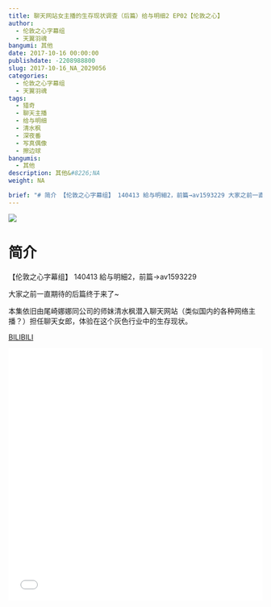 ```yaml
---
title: 聊天网站女主播的生存现状调查（后篇）给与明细2 EP02【伦敦之心】
author: 
  - 伦敦之心字幕组
  - 天翼羽魂
bangumi: 其他
date: 2017-10-16 00:00:00
publishdate: -2208988800
slug: 2017-10-16_NA_2029056
categories: 
  - 伦敦之心字幕组
  - 天翼羽魂
tags: 
  - 猎奇
  - 聊天主播
  - 给与明细
  - 清水枫
  - 深夜番
  - 写真偶像
  - 擦边球
bangumis: 
  - 其他
description: 其他&#8226;NA
weight: NA

brief: "# 简介 【伦敦之心字幕组】 140413 給与明細2，前篇→av1593229 大家之前一直期待的后篇终于来了~ 本集依旧由尾崎娜娜同公司的师妹清水枫潜入聊天网站（类似国内的各种网络主播？）担任聊天女郎，体验在这个灰色行业中的生存现状。"
---
```


![](https://i.imgur.com/HwRjWr0.jpg)

# 简介  
【伦敦之心字幕组】 140413 給与明細2，前篇→av1593229


大家之前一直期待的后篇终于来了~


本集依旧由尾崎娜娜同公司的师妹清水枫潜入聊天网站（类似国内的各种网络主播？）担任聊天女郎，体验在这个灰色行业中的生存现状。

  [BILIBILI](https://www.bilibili.com/video/av2029056/)


<div class="vcontainer">  <iframe class='video' src="//www.bilibili.com/blackboard/player.html?aid=2029056" width="100%" height="500" frameborder="0" allowfullscreen="allowfullscreen"></iframe></div>
